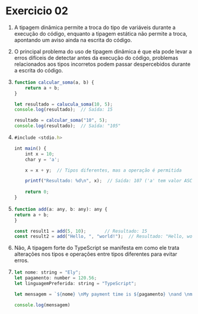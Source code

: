 # Exercicio 02

1. A tipagem dinâmica permite a troca do tipo de variáveis durante a execução do código, enquanto a tipagem estática não permite a troca, apontando um aviso ainda na escrita do código.
   
2. O principal problema do uso de tipagem dinâmica é que ela pode levar a erros difíceis de detectar antes da execução do código, problemas relacionados aos tipos incorretos podem passar despercebidos durante a escrita do código.
3. 
    ```jsx
    function calcular_soma(a, b) {
        return a + b;
    }
    
    let resultado = calucula_soma(10, 5);
    console.log(resultado);  // Saída: 15
    
    resultado = calcular_soma("10", 5);
    console.log(resultado);  // Saída: "105"
    ```
    
4.  
    ```jsx
    #include <stdio.h>
    
    int main() {
        int x = 10;
        char y = 'a';
    
        x = x + y;  // Tipos diferentes, mas a operação é permitida
    
        printf("Resultado: %d\n", x);  // Saída: 107 ('a' tem valor ASCII 97)
        
        return 0;
    }
    ```
    
5. 
    ```jsx
    function add(a: any, b: any): any {
    return a + b;
    }
    
    const result1 = add(5, 10);       // Resultado: 15
    const result2 = add("Hello, ", "world!");  // Resultado: "Hello, world!"
    ```
    
6. Não, A tipagem forte do TypeScript se manifesta em como ele trata alterações nos tipos e operações entre tipos diferentes para evitar erros.
7.  
    ```jsx
    let nome: string = "Ely";
    let pagamento: number = 120.56;
    let linguagemPreferida: string = "TypeScript";
    
    let mensagem = `${nome} \nMy payment time is ${pagamento} \nand \nmy preffered language is ${linguagemPreferida}`
    
    console.log(mensagem)
    ```